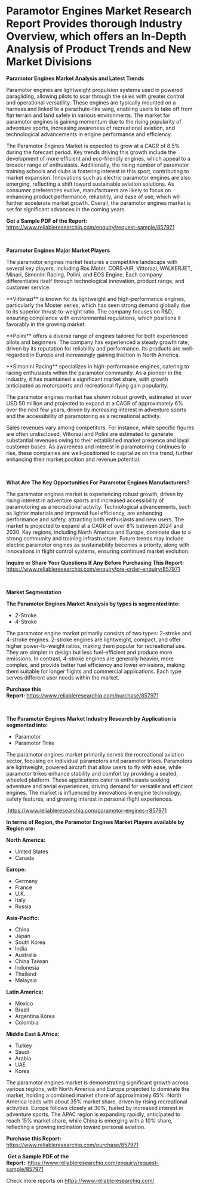 <p><h1>Paramotor Engines Market Research Report Provides thorough Industry Overview, which offers an In-Depth Analysis of Product Trends and New Market Divisions</h1></p><p><strong>Paramotor Engines Market Analysis and Latest Trends</strong></p>
<p><p>Paramotor engines are lightweight propulsion systems used in powered paragliding, allowing pilots to soar through the skies with greater control and operational versatility. These engines are typically mounted on a harness and linked to a parachute-like wing, enabling users to take off from flat terrain and land safely in various environments. The market for paramotor engines is gaining momentum due to the rising popularity of adventure sports, increasing awareness of recreational aviation, and technological advancements in engine performance and efficiency.</p><p>The Paramotor Engines Market is expected to grow at a CAGR of 8.5% during the forecast period. Key trends driving this growth include the development of more efficient and eco-friendly engines, which appeal to a broader range of enthusiasts. Additionally, the rising number of paramotor training schools and clubs is fostering interest in this sport, contributing to market expansion. Innovations such as electric paramotor engines are also emerging, reflecting a shift toward sustainable aviation solutions. As consumer preferences evolve, manufacturers are likely to focus on enhancing product performance, reliability, and ease of use, which will further accelerate market growth. Overall, the paramotor engines market is set for significant advances in the coming years.</p></p>
<p><strong>Get a Sample PDF of the Report:&nbsp;</strong> <a href="https://www.reliableresearchiq.com/enquiry/request-sample/857971?utm_campaign=2117&utm_medium=2&utm_source=Github&utm_content=ia&utm_term=18022025&utm_id=paramotor-engines">https://www.reliableresearchiq.com/enquiry/request-sample/857971</a></p>
<p>&nbsp;</p>
<p><strong>Paramotor Engines Major Market Players</strong></p>
<p><p>The paramotor engines market features a competitive landscape with several key players, including Ros Motor, CORS-AIR, Vittorazi, WALKERJET, Minari, Simonini Racing, Polini, and EOS Engine. Each company differentiates itself through technological innovation, product range, and customer service.</p><p>**Vittorazi** is known for its lightweight and high-performance engines, particularly the Moster series, which has seen strong demand globally due to its superior thrust-to-weight ratio. The company focuses on R&D, ensuring compliance with environmental regulations, which positions it favorably in the growing market.</p><p>**Polini** offers a diverse range of engines tailored for both experienced pilots and beginners. The company has experienced a steady growth rate, driven by its reputation for reliability and performance. Its products are well-regarded in Europe and increasingly gaining traction in North America.</p><p>**Simonini Racing** specializes in high-performance engines, catering to racing enthusiasts within the paramotor community. As a pioneer in the industry, it has maintained a significant market share, with growth anticipated as motorsports and recreational flying gain popularity.</p><p>The paramotor engines market has shown robust growth, estimated at over USD 50 million and projected to expand at a CAGR of approximately 6% over the next few years, driven by increasing interest in adventure sports and the accessibility of paramotoring as a recreational activity.</p><p>Sales revenues vary among competitors. For instance, while specific figures are often undisclosed, Vittorazi and Polini are estimated to generate substantial revenues owing to their established market presence and loyal customer bases. As awareness and interest in paramotoring continues to rise, these companies are well-positioned to capitalize on this trend, further enhancing their market position and revenue potential.</p></p>
<p>&nbsp;</p>
<p><strong>What Are The Key Opportunities For Paramotor Engines Manufacturers?</strong></p>
<p><p>The paramotor engines market is experiencing robust growth, driven by rising interest in adventure sports and increased accessibility of paramotoring as a recreational activity. Technological advancements, such as lighter materials and improved fuel efficiency, are enhancing performance and safety, attracting both enthusiasts and new users. The market is projected to expand at a CAGR of over 8% between 2024 and 2030. Key regions, including North America and Europe, dominate due to a strong community and training infrastructure. Future trends may include electric paramotor engines as sustainability becomes a priority, along with innovations in flight control systems, ensuring continued market evolution.</p></p>
<p><strong>Inquire or Share Your Questions If Any Before Purchasing This Report:</strong> <a href="https://www.reliableresearchiq.com/enquiry/pre-order-enquiry/857971?utm_campaign=2117&utm_medium=2&utm_source=Github&utm_content=ia&utm_term=18022025&utm_id=paramotor-engines">https://www.reliableresearchiq.com/enquiry/pre-order-enquiry/857971</a></p>
<p>&nbsp;</p>
<p><strong>Market Segmentation</strong></p>
<p><strong>The Paramotor Engines Market Analysis by types is segmented into:</strong></p>
<p><ul><li>2-Stroke</li><li>4-Stroke</li></ul></p>
<p><p>The paramotor engine market primarily consists of two types: 2-stroke and 4-stroke engines. 2-stroke engines are lightweight, compact, and offer higher power-to-weight ratios, making them popular for recreational use. They are simpler in design but less fuel-efficient and produce more emissions. In contrast, 4-stroke engines are generally heavier, more complex, and provide better fuel efficiency and lower emissions, making them suitable for longer flights and commercial applications. Each type serves different user needs within the market.</p></p>
<p><strong>Purchase this Report:&nbsp;</strong><a href="https://www.reliableresearchiq.com/purchase/857971?utm_campaign=2117&utm_medium=2&utm_source=Github&utm_content=ia&utm_term=18022025&utm_id=paramotor-engines">https://www.reliableresearchiq.com/purchase/857971</a></p>
<p>&nbsp;</p>
<p><strong>The Paramotor Engines Market Industry Research by Application is segmented into:</strong></p>
<p><ul><li>Paramotor</li><li>Paramotor Trike</li></ul></p>
<p><p>The paramotor engines market primarily serves the recreational aviation sector, focusing on individual paramotors and paramotor trikes. Paramotors are lightweight, powered aircraft that allow users to fly with ease, while paramotor trikes enhance stability and comfort by providing a seated, wheeled platform. These applications cater to enthusiasts seeking adventure and aerial experiences, driving demand for versatile and efficient engines. The market is influenced by innovations in engine technology, safety features, and growing interest in personal flight experiences.</p></p>
<p><a href="https://www.reliableresearchiq.com/paramotor-engines-r857971?utm_campaign=2117&utm_medium=2&utm_source=Github&utm_content=ia&utm_term=18022025&utm_id=paramotor-engines">&nbsp;https://www.reliableresearchiq.com/paramotor-engines-r857971</a></p>
<p><strong>In terms of Region, the Paramotor Engines Market Players available by Region are:</strong></p>
<p>
    <p> <strong> North America: </strong>
        <ul>
            <li>United States</li>
            <li>Canada</li>
        </ul>
        </p> 
    <p> <strong> Europe: </strong>
        <ul>
            <li>Germany</li>
            <li>France</li>
            <li>U.K.</li>
            <li>Italy</li>
            <li>Russia</li>
        </ul>
        </p> 
    <p> <strong> Asia-Pacific: </strong>
        <ul>
            <li>China</li>
            <li>Japan</li>
            <li>South Korea</li>
            <li>India</li>
            <li>Australia</li>
            <li>China Taiwan</li>
            <li>Indonesia</li>
            <li>Thailand</li>
            <li>Malaysia</li>
        </ul>
        </p> 
    <p> <strong> Latin America: </strong>
        <ul>
            <li>Mexico</li>
            <li>Brazil</li>
            <li>Argentina Korea</li>
            <li>Colombia</li>
        </ul>
        </p> 
    <p> <strong> Middle East & Africa: </strong>
        <ul>
            <li>Turkey</li>
            <li>Saudi</li>
            <li>Arabia</li>
            <li>UAE</li>
            <li>Korea</li>
        </ul>
    </p>
    </p>
<p><p>The paramotor engines market is demonstrating significant growth across various regions, with North America and Europe projected to dominate the market, holding a combined market share of approximately 65%. North America leads with about 35% market share, driven by rising recreational activities. Europe follows closely at 30%, fueled by increased interest in adventure sports. The APAC region is expanding rapidly, anticipated to reach 15% market share, while China is emerging with a 10% share, reflecting a growing inclination toward personal aviation.</p></p>
<p><strong>Purchase this Report: </strong><a href="https://www.reliableresearchiq.com/purchase/857971?utm_campaign=2117&utm_medium=2&utm_source=Github&utm_content=ia&utm_term=18022025&utm_id=paramotor-engines">https://www.reliableresearchiq.com/purchase/857971</a></p>
<p>&nbsp;<strong>Get a Sample PDF of the Report:&nbsp;&nbsp;</strong><a href="https://www.reliableresearchiq.com/enquiry/request-sample/857971?utm_campaign=2117&utm_medium=2&utm_source=Github&utm_content=ia&utm_term=18022025&utm_id=paramotor-engines">https://www.reliableresearchiq.com/enquiry/request-sample/857971</a></p>
<p><strong></strong></p>
<p>Check more reports on <a href="https://www.reliableresearchiq.com/?utm_campaign=2117&utm_medium=2&utm_source=Github&utm_content=ia&utm_term=18022025&utm_id=paramotor-engines">https://www.reliableresearchiq.com/</a></p>